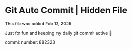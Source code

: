 # Git Auto Commit | Hidden File

This file was added Feb 12, 2025

Just for fun and keeping my daily git commit active 🤪

commit number: 882323
